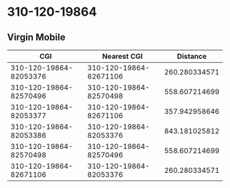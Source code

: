 # 310-120-19864
## Virgin Mobile


| CGI | Nearest CGI | Distance |
|-----|-------------|----------|
| 310-120-19864-82053376 | 310-120-19864-82671106 | 260.280334571 |
| 310-120-19864-82570496 | 310-120-19864-82570498 | 558.607214699 |
| 310-120-19864-82053377 | 310-120-19864-82671106 | 357.942958646 |
| 310-120-19864-82053386 | 310-120-19864-82053376 | 843.181025812 |
| 310-120-19864-82570498 | 310-120-19864-82570496 | 558.607214699 |
| 310-120-19864-82671106 | 310-120-19864-82053376 | 260.280334571 |
